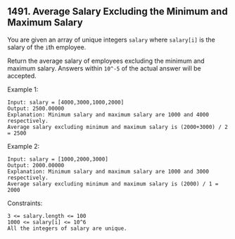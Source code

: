 ## 1491. Average Salary Excluding the Minimum and Maximum Salary

You are given an array of unique integers `salary` where `salary[i]` is the salary of the `i`th employee.

Return the average salary of employees excluding the minimum and maximum salary. Answers within `10^-5` of the actual answer will be accepted.

Example 1:

```
Input: salary = [4000,3000,1000,2000]
Output: 2500.00000
Explanation: Minimum salary and maximum salary are 1000 and 4000 respectively.
Average salary excluding minimum and maximum salary is (2000+3000) / 2 = 2500
```

Example 2:

```
Input: salary = [1000,2000,3000]
Output: 2000.00000
Explanation: Minimum salary and maximum salary are 1000 and 3000 respectively.
Average salary excluding minimum and maximum salary is (2000) / 1 = 2000
```

Constraints:

```
3 <= salary.length <= 100
1000 <= salary[i] <= 10^6
All the integers of salary are unique.
```
